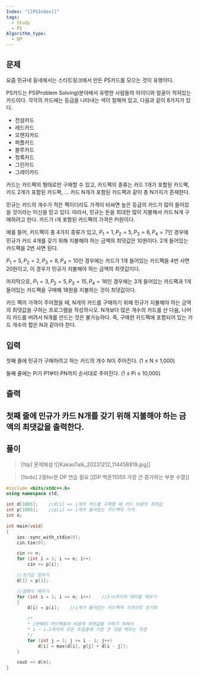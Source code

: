 ```yaml
---
Index: "[[PSIndex]]"
tags:
  - Study
  - PS
Algorithm_type:
  - DP
---
```


## 문제
요즘 민규네 동네에서는 스타트링크에서 만든 PS카드를 모으는 것이 유행이다.

PS카드는 PS(Problem Solving)분야에서 유명한 사람들의 아이디와 얼굴이 적혀있는 카드이다. 각각의 카드에는 등급을 나타내는 색이 칠해져 있고, 다음과 같이 8가지가 있다.

- 전설카드
- 레드카드
- 오렌지카드
- 퍼플카드
- 블루카드
- 청록카드
- 그린카드
- 그레이카드

카드는 카드팩의 형태로만 구매할 수 있고, 카드팩의 종류는 카드 1개가 포함된 카드팩, 카드 2개가 포함된 카드팩, ... 카드 N개가 포함된 카드팩과 같이 총 N가지가 존재한다.

민규는 카드의 개수가 적은 팩이더라도 가격이 비싸면 높은 등급의 카드가 많이 들어있을 것이라는 미신을 믿고 있다. 따라서, 민규는 돈을 최대한 많이 지불해서 카드 N개 구매하려고 한다. 카드가 i개 포함된 카드팩의 가격은 Pi원이다.

예를 들어, 카드팩이 총 4가지 종류가 있고, $P_1 = 1, P_2 = 5, P_3 = 6, P_4 = 7$인 경우에 민규가 카드 4개를 갖기 위해 지불해야 하는 금액의 최댓값은 10원이다. 2개 들어있는 카드팩을 2번 사면 된다.

$P_1 = 5, P_2 = 2, P_3 = 8, P_4 = 10$인 경우에는 카드가 1개 들어있는 카드팩을 4번 사면 20원이고, 이 경우가 민규가 지불해야 하는 금액의 최댓값이다.

마지막으로, $P_1 = 3, P_2 = 5, P_3 = 15, P_4 = 16$인 경우에는 3개 들어있는 카드팩과 1개 들어있는 카드팩을 구매해 18원을 지불하는 것이 최댓값이다.

카드 팩의 가격이 주어졌을 때, N개의 카드를 구매하기 위해 민규가 지불해야 하는 금액의 최댓값을 구하는 프로그램을 작성하시오. N개보다 많은 개수의 카드를 산 다음, 나머지 카드를 버려서 N개를 만드는 것은 불가능하다. 즉, 구매한 카드팩에 포함되어 있는 카드 개수의 합은 N과 같아야 한다.

## 입력

첫째 줄에 민규가 구매하려고 하는 카드의 개수 N이 주어진다. (1 ≤ N ≤ 1,000)

둘째 줄에는 Pi가 P1부터 PN까지 순서대로 주어진다. (1 ≤ Pi ≤ 10,000)

## 출력

첫째 줄에 민규가 카드 N개를 갖기 위해 지불해야 하는 금액의 최댓값을 출력한다.
   
---
## 풀이
> [!tip] 문제해설
> ![[KakaoTalk_20231212_114458819.jpg]]

> [!todo] 2중for문 DP 연습 필요 
> [[DP 백준11055 가장 큰 증가하는 부분 수열]]

```cpp
#include <bits/stdc++.h>
using namespace std;

int d[1005];	//d[i] => i개의 카드를 구매할 때 카드 비용의 최댓값
int p[1005];	//p[i] => i개가 들어있는 카드팩의 가격
int n;

int main(void) 
{
	ios::sync_with_stdio(0);
	cin.tie(0);

	cin >> n;
	for (int i = 1; i <= n; i++)
		cin >> p[i];

	//초기값 정하기
	d[1] = p[1];

	//점화식 채우기
	for (int i = 1; i <= n; i++)	//1~n까지의 테이블 채우기
	{
		d[i] = p[i];	//i개가 들어있는 카드팩의 가격으로 초기화

		/*
		* i번째의 카드팩들의 비용의 최댓값을 구하기 위해서
		* 1 ~ i-1까지의 모든 조합중에 가장 큰 것을 택하는 작업
		*/
		for (int j = 1; j <= i - 1; j++)
			d[i] = max(d[i], p[j] + d[i - j]);
	}

	cout << d[n];
}

```